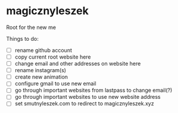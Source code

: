 # magicznyleszek

Root for the new me

Things to do:

* [ ] rename github account
* [ ] copy current root website here
* [ ] change email and other addresses on website here
* [ ] rename instagram(s)
* [ ] create new animation
* [ ] configure gmail to use new email
* [ ] go through important websites from lastpass to change email(?)
* [ ] go through important websites to use new website address
* [ ] set smutnyleszek.com to redirect to magicznyleszek.xyz
